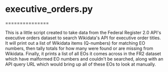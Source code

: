 # executive_orders.py
===============

This is a little script created to take data from the Federal Register 2.0 API's executive orders dataset to search Wikidata's API for executive order titles. It will print out a list of Wikidata items (Q-numbers) for matching EO numbers, then tally totals for how many were found or are missing from Wikidata. Finally, it prints a list of all EOs it comes across in the FR2 dataset which have malformed EO numbers and couldn't be searched, along with an API query URL which would bring up all of these EOs to look at manually.